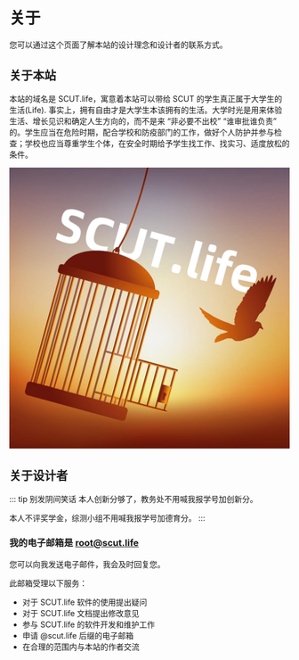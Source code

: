 # 关于

您可以通过这个页面了解本站的设计理念和设计者的联系方式。

## 关于本站

本站的域名是 SCUT.life，寓意着本站可以带给 SCUT 的学生真正属于大学生的生活(Life). 事实上，拥有自由才是大学生本该拥有的生活。大学时光是用来体验生活、增长见识和确定人生方向的，而不是来 “非必要不出校” “谁审批谁负责” 的。学生应当在危险时期，配合学校和防疫部门的工作，做好个人防护并参与检查；学校也应当尊重学生个体，在安全时期给予学生找工作、找实习、适度放松的条件。

![LOGO](../assets/logo.jpg)

## 关于设计者

::: tip 别发阴间笑话
本人创新分够了，教务处不用喊我报学号加创新分。

本人不评奖学金，综测小组不用喊我报学号加德育分。
:::

### 我的电子邮箱是 [root@scut.life](mailto:root@scut.life)

您可以向我发送电子邮件，我会及时回复您。

此邮箱受理以下服务：

- 对于 SCUT.life 软件的使用提出疑问
- 对于 SCUT.life 文档提出修改意见
- 参与 SCUT.life 的软件开发和维护工作
- 申请 @scut.life 后缀的电子邮箱
- 在合理的范围内与本站的作者交流